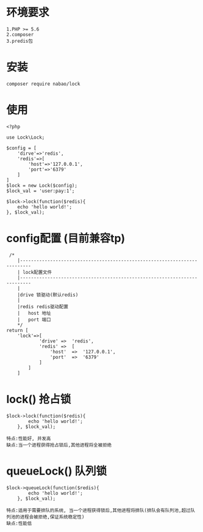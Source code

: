 # 环境要求
    
    1.PHP >= 5.6
    2.composer
    3.predis包
    
# 安装     
    composer require nabao/lock

# 使用
    
    <?php
    
    use Lock\Lock;
    
    $config = [
        'dirve'=>'redis',
        'redis'=>[
            'host'=>'127.0.0.1',
            'port'=>'6379'
        ]
    ]
    $lock = new Lock($config);
    $lock_val = 'user:pay:1';
    
    $lock->lock(function($redis){
        echo 'hello world!';
    }, $lock_val);
# config配置 (目前兼容tp)
    
     /*
        |--------------------------------------------------------------------------
        | lock配置文件
        |--------------------------------------------------------------------------
        |
        |drive 锁驱动(默认redis)
        |
        |redis redis驱动配置
        |   host 地址
        |   port 端口
        */
    return [
        'lock'=>[
                'drive' =>  'redis',
                'redis' =>  [
                    'host'  =>  '127.0.0.1',
                    'port'  =>  '6379'
                ]
            ]
        ]
    
# lock() 抢占锁
    
    $lock->lock(function($redis){
            echo 'hello world!';
        }, $lock_val);
        
    特点:性能好, 并发高
    缺点:当一个进程获得抢占锁后,其他进程将全被拒绝
# queueLock() 队列锁

    $lock->queueLock(function($redis){
            echo 'hello world!';
        }, $lock_val);
    
    特点:适用于需要排队的系统, 当一个进程获得锁后,其他进程将排队(排队会有队列池,超过队列池的进程会被拒绝,保证系统稳定性)
    缺点:性能低
